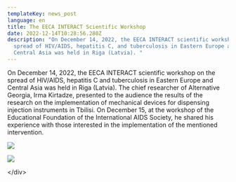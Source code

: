 ```yaml
---
templateKey: news_post
language: en
title: The EECA INTERACT Scientific Workshop
date: 2022-12-14T10:28:56.280Z
description: "On December 14, 2022, the EECA INTERACT scientific workshop on the
  spread of HIV/AIDS, hepatitis C, and tuberculosis in Eastern Europe and
  Central Asia was held in Riga (Latvia). "
---
```

On December 14, 2022, the EECA INTERACT scientific workshop on the spread of HIV/AIDS, hepatitis C and tuberculosis in Eastern Europe and Central Asia was held in Riga (Latvia). The chief researcher of Alternative Georgia, Irma Kirtadze, presented to the audience the results of the research on the implementation of mechanical devices for dispensing injection instruments in Tbilisi. On December 15, at the workshop of the Educational Foundation of the International AIDS Society, he shared his experience with those interested in the implementation of the mentioned intervention.

![](/media/uploads/14-დეკ-შეხვ1.jpg)

![](/media/uploads/14-დეკ-შეხვ-2.jpg)

<﻿/div>